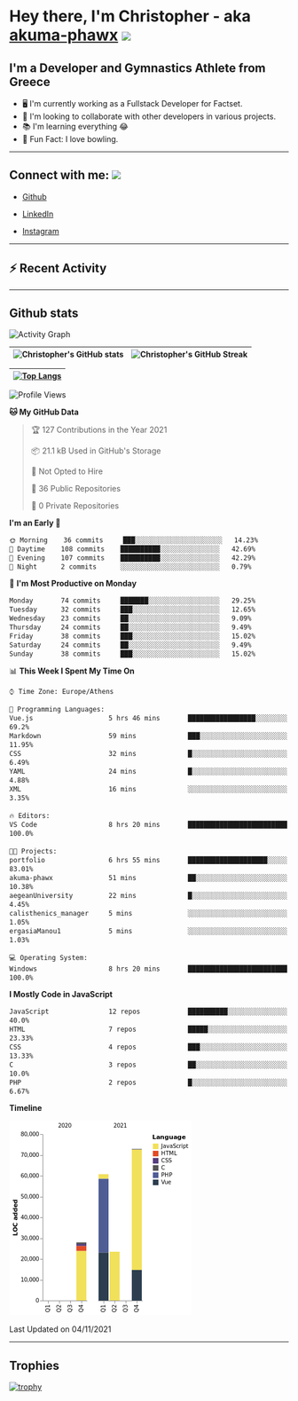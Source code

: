 # Hey there, I'm Christopher - aka [akuma-phawx](https://github.com/akuma-phawx) <img src = "https://raw.githubusercontent.com/MartinHeinz/MartinHeinz/master/wave.gif" width = 50px>

## I'm a Developer and Gymnastics Athlete from Greece

- 🖥️ I'm currently working as a Fullstack Developer for Factset.
- 🤲 I'm looking to collaborate with other developers in various projects.
- 📚 I'm learning everything 😂
- 🎳 Fun Fact: I love bowling.

---

## Connect with me: <img src='https://raw.githubusercontent.com/ShahriarShafin/ShahriarShafin/main/Assets/handshake.gif' width="100px">

- [Github](https://github.com/akuma-phawx)

- [LinkedIn](https://www.linkedin.com/in/christopher-vradis-3b9a68151/)

- [Instagram](https://www.instagram.com/chris.vrd_sw/)

---

## ⚡ Recent Activity

<!--START_SECTION:activity-->
<!--END_SECTION:activity-->

---

## Github stats

![Activity Graph](https://activity-graph.herokuapp.com/graph?username=akuma-phawx&theme=dracula)

| ![Christopher's GitHub stats](https://github-readme-stats.vercel.app/api?username=akuma-phawx&show_icons=true&theme=dracula) | ![Christopher's GitHub Streak](https://github-readme-streak-stats.herokuapp.com/?user=akuma-phawx&theme=dracula) |
| ---------------------------------------------------------------------------------------------------------------------------- | ---------------------------------------------------------------------------------------------------------------- |

| [![Top Langs](https://github-readme-stats.vercel.app/api/top-langs/?username=akuma-phawx&show_icons=true&theme=radical)](https://github.com/akuma-phawx/github-readme-stats) |
| ---------------------------------------------------------------------------------------------------------------------------------------------------------------------------- |

<!--START_SECTION:waka-->
![Profile Views](http://img.shields.io/badge/Profile%20Views-1-blue)

**🐱 My GitHub Data** 

> 🏆 127 Contributions in the Year 2021
 > 
> 📦 21.1 kB Used in GitHub's Storage 
 > 
> 🚫 Not Opted to Hire
 > 
> 📜 36 Public Repositories 
 > 
> 🔑 0 Private Repositories  
 > 
**I'm an Early 🐤** 

```text
🌞 Morning    36 commits     ███░░░░░░░░░░░░░░░░░░░░░░   14.23% 
🌆 Daytime    108 commits    ██████████░░░░░░░░░░░░░░░   42.69% 
🌃 Evening    107 commits    ██████████░░░░░░░░░░░░░░░   42.29% 
🌙 Night      2 commits      ░░░░░░░░░░░░░░░░░░░░░░░░░   0.79%

```
📅 **I'm Most Productive on Monday** 

```text
Monday       74 commits     ███████░░░░░░░░░░░░░░░░░░   29.25% 
Tuesday      32 commits     ███░░░░░░░░░░░░░░░░░░░░░░   12.65% 
Wednesday    23 commits     ██░░░░░░░░░░░░░░░░░░░░░░░   9.09% 
Thursday     24 commits     ██░░░░░░░░░░░░░░░░░░░░░░░   9.49% 
Friday       38 commits     ███░░░░░░░░░░░░░░░░░░░░░░   15.02% 
Saturday     24 commits     ██░░░░░░░░░░░░░░░░░░░░░░░   9.49% 
Sunday       38 commits     ███░░░░░░░░░░░░░░░░░░░░░░   15.02%

```


📊 **This Week I Spent My Time On** 

```text
⌚︎ Time Zone: Europe/Athens

💬 Programming Languages: 
Vue.js                   5 hrs 46 mins       █████████████████░░░░░░░░   69.2% 
Markdown                 59 mins             ███░░░░░░░░░░░░░░░░░░░░░░   11.95% 
CSS                      32 mins             █░░░░░░░░░░░░░░░░░░░░░░░░   6.49% 
YAML                     24 mins             █░░░░░░░░░░░░░░░░░░░░░░░░   4.88% 
XML                      16 mins             ░░░░░░░░░░░░░░░░░░░░░░░░░   3.35%

🔥 Editors: 
VS Code                  8 hrs 20 mins       █████████████████████████   100.0%

🐱‍💻 Projects: 
portfolio                6 hrs 55 mins       ████████████████████░░░░░   83.01% 
akuma-phawx              51 mins             ██░░░░░░░░░░░░░░░░░░░░░░░   10.38% 
aegeanUniversity         22 mins             █░░░░░░░░░░░░░░░░░░░░░░░░   4.45% 
calisthenics_manager     5 mins              ░░░░░░░░░░░░░░░░░░░░░░░░░   1.05% 
ergasiaManou1            5 mins              ░░░░░░░░░░░░░░░░░░░░░░░░░   1.03%

💻 Operating System: 
Windows                  8 hrs 20 mins       █████████████████████████   100.0%

```

**I Mostly Code in JavaScript** 

```text
JavaScript               12 repos            ██████████░░░░░░░░░░░░░░░   40.0% 
HTML                     7 repos             █████░░░░░░░░░░░░░░░░░░░░   23.33% 
CSS                      4 repos             ███░░░░░░░░░░░░░░░░░░░░░░   13.33% 
C                        3 repos             ██░░░░░░░░░░░░░░░░░░░░░░░   10.0% 
PHP                      2 repos             █░░░░░░░░░░░░░░░░░░░░░░░░   6.67%

```


**Timeline**

![Chart not found](https://raw.githubusercontent.com/akuma-phawx/akuma-phawx/main/charts/bar_graph.png) 


 Last Updated on 04/11/2021
<!--END_SECTION:waka-->

---

## Trophies

[![trophy](https://github-profile-trophy.vercel.app/?username=akuma-phawx&theme=onedark)](https://github.com/ryo-ma/github-profile-trophy)
